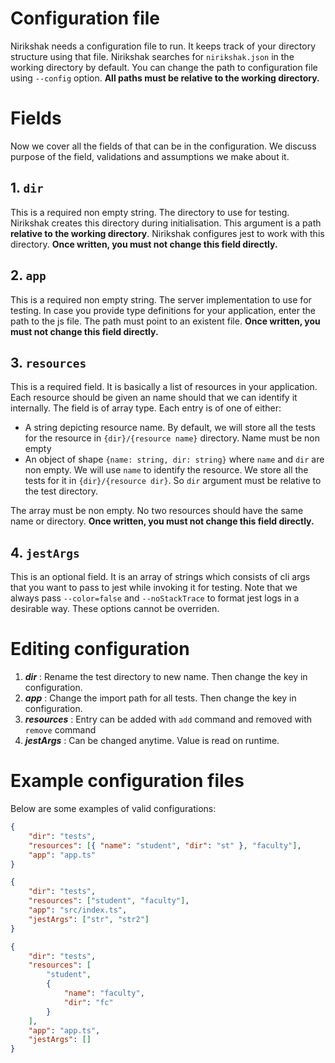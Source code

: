 # Configuration file

Nirikshak needs a configuration file to run. It keeps track of your directory structure using that file. Nirikshak searches for `nirikshak.json` in the working directory by default. You can change the path to configuration file using `--config` option. **All paths must be relative to the working directory.**

# Fields

Now we cover all the fields of that can be in the configuration. We discuss purpose of the field, validations and assumptions we make about it.

## 1. `dir`

This is a required non empty string. The directory to use for testing. Nirikshak creates this directory during initialisation. This argument is a path **relative to the working directory**. Nirikshak configures jest to work with this directory. **Once written, you must not change this field directly.**

## 2. `app`

This is a required non empty string. The server implementation to use for testing. In case you provide type definitions for your application, enter the path to the js file. The path must point to an existent file. **Once written, you must not change this field directly.**

## 3. `resources`

This is a required field. It is basically a list of resources in your application. Each resource should be given an name should that we can identify it internally. The field is of array type. Each entry is of one of either:

-   A string depicting resource name. By default, we will store all the tests for the resource in `{dir}/{resource name}` directory. Name must be non empty
-   An object of shape `{name: string, dir: string}` where `name` and `dir` are non empty. We will use `name` to identify the resource. We store all the tests for it in `{dir}/{resource dir}`. So `dir` argument must be relative to the test directory.

The array must be non empty. No two resources should have the same name or directory. **Once written, you must not change this field directly.**

## 4. `jestArgs`

This is an optional field. It is an array of strings which consists of cli args that you want to pass to jest while invoking it for testing. Note that we always pass `--color=false` and `--noStackTrace` to format jest logs in a desirable way. These options cannot be overriden.

# Editing configuration

1. **_dir_** : Rename the test directory to new name. Then change the key in configuration.
2. **_app_** : Change the import path for all tests. Then change the key in configuration.
3. **_resources_** : Entry can be added with `add` command and removed with `remove` command
4. **_jestArgs_** : Can be changed anytime. Value is read on runtime.

# Example configuration files

Below are some examples of valid configurations:

```json
{
    "dir": "tests",
    "resources": [{ "name": "student", "dir": "st" }, "faculty"],
    "app": "app.ts"
}
```

```json
{
    "dir": "tests",
    "resources": ["student", "faculty"],
    "app": "src/index.ts",
    "jestArgs": ["str", "str2"]
}
```

```json
{
    "dir": "tests",
    "resources": [
        "student",
        {
            "name": "faculty",
            "dir": "fc"
        }
    ],
    "app": "app.ts",
    "jestArgs": []
}
```
